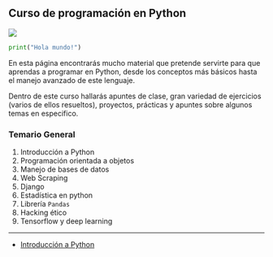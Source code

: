 ## Curso de programación en Python

![](https://www.kindpng.com/picc/m/159-1595848_python-logo-png-transparent-background-python-logo-png.png)

```python
print("Hola mundo!")
```

En esta página encontrarás mucho material que pretende servirte para que aprendas a programar en Python, desde los conceptos más básicos hasta el manejo avanzado de este lenguaje.

Dentro de este curso hallarás apuntes de clase, gran variedad de ejercicios (varios de ellos resueltos), proyectos, prácticas y apuntes sobre algunos temas en especifico.

### Temario General

1. Introducción a Python
2. Programación orientada a objetos
3. Manejo de bases de datos
4. Web Scraping
5. Django
6. Estadística en python
7. Librería ``Pandas``
8. Hacking ético
9. Tensorflow y deep learning

---

* [Introducción a Python](index_curso_basico.md)
